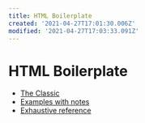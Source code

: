 ```yaml
---
title: HTML Boilerplate
created: '2021-04-27T17:01:30.006Z'
modified: '2021-04-27T17:03:33.091Z'
---
```


# HTML Boilerplate

- [The Classic](https://html5boilerplate.com/)
- [Examples with notes](https://www.matuzo.at/blog/html-boilerplate/)
- [Exhaustive reference](https://github.com/joshbuchea/HEAD)

